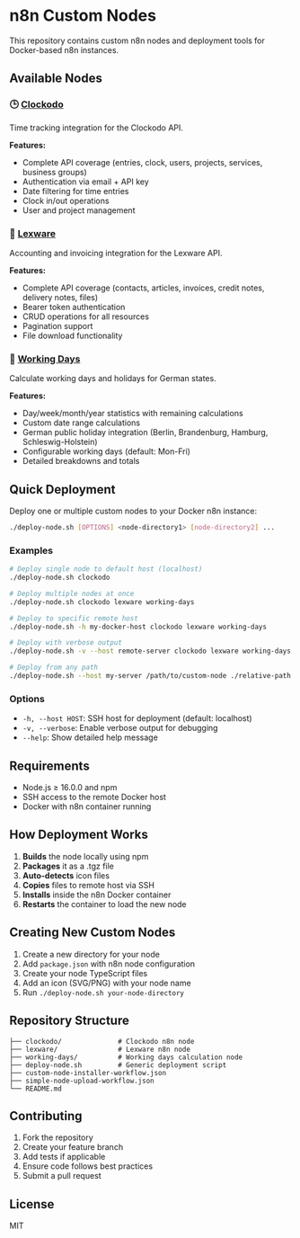 # n8n Custom Nodes

This repository contains custom n8n nodes and deployment tools for Docker-based n8n instances.

## Available Nodes

### 🕒 [Clockodo](./clockodo/)
Time tracking integration for the Clockodo API.

**Features:**
- Complete API coverage (entries, clock, users, projects, services, business groups)
- Authentication via email + API key
- Date filtering for time entries
- Clock in/out operations
- User and project management

### 🧾 [Lexware](./lexware/)
Accounting and invoicing integration for the Lexware API.

**Features:**
- Complete API coverage (contacts, articles, invoices, credit notes, delivery notes, files)
- Bearer token authentication
- CRUD operations for all resources
- Pagination support
- File download functionality

### 📅 [Working Days](./working-days/)
Calculate working days and holidays for German states.

**Features:**
- Day/week/month/year statistics with remaining calculations
- Custom date range calculations
- German public holiday integration (Berlin, Brandenburg, Hamburg, Schleswig-Holstein)
- Configurable working days (default: Mon-Fri)
- Detailed breakdowns and totals

## Quick Deployment

Deploy one or multiple custom nodes to your Docker n8n instance:

```bash
./deploy-node.sh [OPTIONS] <node-directory1> [node-directory2] ...
```

### Examples

```bash
# Deploy single node to default host (localhost)
./deploy-node.sh clockodo

# Deploy multiple nodes at once
./deploy-node.sh clockodo lexware working-days

# Deploy to specific remote host
./deploy-node.sh -h my-docker-host clockodo lexware working-days

# Deploy with verbose output
./deploy-node.sh -v --host remote-server clockodo lexware working-days

# Deploy from any path
./deploy-node.sh --host my-server /path/to/custom-node ./relative-path
```

### Options

- `-h, --host HOST`: SSH host for deployment (default: localhost)
- `-v, --verbose`: Enable verbose output for debugging
- `--help`: Show detailed help message

## Requirements

- Node.js ≥ 16.0.0 and npm
- SSH access to the remote Docker host
- Docker with n8n container running

## How Deployment Works

1. **Builds** the node locally using npm
2. **Packages** it as a .tgz file
3. **Auto-detects** icon files
4. **Copies** files to remote host via SSH
5. **Installs** inside the n8n Docker container
6. **Restarts** the container to load the new node

## Creating New Custom Nodes

1. Create a new directory for your node
2. Add `package.json` with n8n node configuration
3. Create your node TypeScript files
4. Add an icon (SVG/PNG) with your node name
5. Run `./deploy-node.sh your-node-directory`

## Repository Structure

```
├── clockodo/              # Clockodo n8n node
├── lexware/               # Lexware n8n node  
├── working-days/          # Working days calculation node
├── deploy-node.sh         # Generic deployment script
├── custom-node-installer-workflow.json
├── simple-node-upload-workflow.json
└── README.md
```

## Contributing

1. Fork the repository
2. Create your feature branch
3. Add tests if applicable
4. Ensure code follows best practices
5. Submit a pull request

## License

MIT